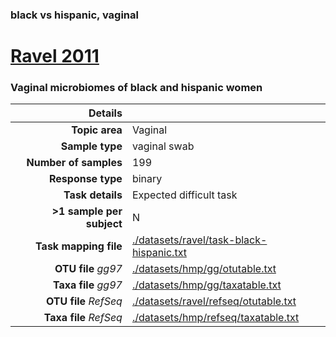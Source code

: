 ### black vs hispanic, vaginal
# [Ravel 2011]( ../docs/ravel.html )
### Vaginal microbiomes of black and hispanic women

| Details                   |                                                           |
| ------------------------: |-----------------------------------------------------------|
| **Topic area**                | Vaginal                                                |
| **Sample type**               | vaginal swab                                         |
| **Number of samples**         | 199                                         |
| **Response type**             | binary                                           |
| **Task details**              | Expected difficult task                                  |
| **>1 sample per subject**     | N                                        |
| **Task mapping file**         | [./datasets/ravel/task-black-hispanic.txt](../datasets/ravel/task-black-hispanic.txt)                                 |
| **OTU file** *gg97*           | [./datasets/hmp/gg/otutable.txt](../datasets/hmp/gg/otutable.txt)                             |
| **Taxa file** *gg97*          | [./datasets/hmp/gg/taxatable.txt](../datasets/hmp/gg/taxatable.txt)                          |
| **OTU file** *RefSeq*         | [./datasets/ravel/refseq/otutable.txt](../datasets/ravel/refseq/otutable.txt)                    |
| **Taxa file** *RefSeq*        | [./datasets/hmp/refseq/taxatable.txt](../datasets/hmp/refseq/taxatable.txt)                  |